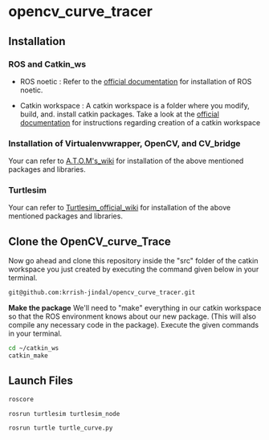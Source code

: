 # opencv_curve_tracer

## Installation

### ROS and Catkin_ws 
- ROS noetic : Refer to the [official documentation](http://wiki.ros.org/noetic/Installation/Ubuntu) for installation of ROS noetic.
               
- Catkin workspace : A catkin workspace is a folder where you modify, build, and. install catkin packages. Take a look at the [official documentation](http://wiki.ros.org/catkin/Tutorials/create_a_workspace) for instructions regarding creation of a catkin workspace

### Installation of Virtualenvwrapper, OpenCV, and CV_bridge
Your can refer to [A.T.O.M's_wiki](https://atom-robotics-lab.github.io/wiki/setup/virtualenv.html) for installation of the above mentioned packages and libraries.

### Turtlesim
Your can refer to [Turtlesim_official_wiki](http://wiki.ros.org/turtlesim) for installation of the above mentioned packages and libraries.

## Clone the OpenCV_curve_Trace
Now go ahead and clone this repository inside the "src" folder of the catkin workspace you just created by executing the command given below in your terminal.
```bash
git@github.com:krrish-jindal/opencv_curve_tracer.git
```
__Make the package__
We'll need to "make" everything in our catkin workspace so that the ROS environment knows about our new package.  (This will also compile any necessary code in the package). Execute the given commands in your terminal.

```bash
cd ~/catkin_ws
catkin_make
```

## Launch Files
```bash
roscore
```
```bash
rosrun turtlesim turtlesim_node
```
```bash
rosrun turtle turtle_curve.py 
```
